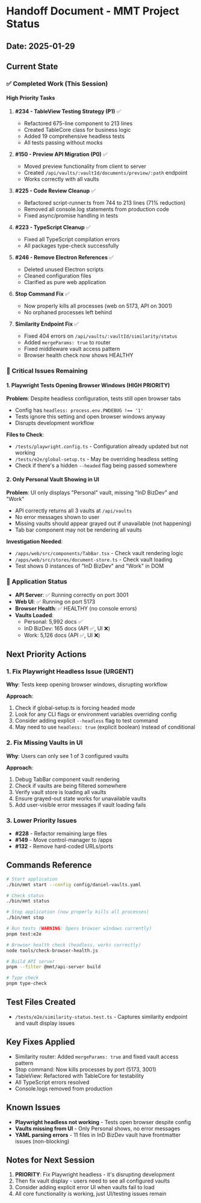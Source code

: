 # Handoff Document - MMT Project Status

## Date: 2025-01-29

## Current State

### ✅ Completed Work (This Session)

#### High Priority Tasks
1. **#234 - TableView Testing Strategy (P1)** ✅
   - Refactored 675-line component to 213 lines
   - Created TableCore class for business logic
   - Added 19 comprehensive headless tests
   - All tests passing without mocks

2. **#150 - Preview API Migration (P0)** ✅
   - Moved preview functionality from client to server
   - Created `/api/vaults/:vaultId/documents/preview/:path` endpoint
   - Works correctly with all vaults

3. **#225 - Code Review Cleanup** ✅
   - Refactored script-runner.ts from 744 to 213 lines (71% reduction)
   - Removed all console.log statements from production code
   - Fixed async/promise handling in tests

4. **#223 - TypeScript Cleanup** ✅
   - Fixed all TypeScript compilation errors
   - All packages type-check successfully

5. **#246 - Remove Electron References** ✅
   - Deleted unused Electron scripts
   - Cleaned configuration files
   - Clarified as pure web application

6. **Stop Command Fix** ✅
   - Now properly kills all processes (web on 5173, API on 3001)
   - No orphaned processes left behind

7. **Similarity Endpoint Fix** ✅
   - Fixed 404 errors on `/api/vaults/:vaultId/similarity/status`
   - Added `mergeParams: true` to router
   - Fixed middleware vault access pattern
   - Browser health check now shows HEALTHY

### 🔴 Critical Issues Remaining

#### 1. Playwright Tests Opening Browser Windows (HIGH PRIORITY)
**Problem**: Despite headless configuration, tests still open browser tabs
- Config has `headless: process.env.PWDEBUG !== '1'` 
- Tests ignore this setting and open browser windows anyway
- Disrupts development workflow

**Files to Check**:
- `/tests/playwright.config.ts` - Configuration already updated but not working
- `/tests/e2e/global-setup.ts` - May be overriding headless setting
- Check if there's a hidden `--headed` flag being passed somewhere

#### 2. Only Personal Vault Showing in UI
**Problem**: UI only displays "Personal" vault, missing "InD BizDev" and "Work"
- API correctly returns all 3 vaults at `/api/vaults`
- No error messages shown to user
- Missing vaults should appear grayed out if unavailable (not happening)
- Tab bar component may not be rendering all vaults

**Investigation Needed**:
- `/apps/web/src/components/TabBar.tsx` - Check vault rendering logic
- `/apps/web/src/stores/document-store.ts` - Check vault loading
- Test shows 0 instances of "InD BizDev" and "Work" in DOM

### 🎯 Application Status
- **API Server**: ✅ Running correctly on port 3001
- **Web UI**: ✅ Running on port 5173
- **Browser Health**: ✅ HEALTHY (no console errors)
- **Vaults Loaded**: 
  - Personal: 5,992 docs ✅
  - InD BizDev: 165 docs (API ✅, UI ❌)
  - Work: 5,126 docs (API ✅, UI ❌)

## Next Priority Actions

### 1. Fix Playwright Headless Issue (URGENT)
**Why**: Tests keep opening browser windows, disrupting workflow

**Approach**:
1. Check if global-setup.ts is forcing headed mode
2. Look for any CLI flags or environment variables overriding config
3. Consider adding explicit `--headless` flag to test command
4. May need to use `headless: true` (explicit boolean) instead of conditional

### 2. Fix Missing Vaults in UI
**Why**: Users can only see 1 of 3 configured vaults

**Approach**:
1. Debug TabBar component vault rendering
2. Check if vaults are being filtered somewhere
3. Verify vault store is loading all vaults
4. Ensure grayed-out state works for unavailable vaults
5. Add user-visible error messages if vault loading fails

### 3. Lower Priority Issues
- **#228** - Refactor remaining large files
- **#149** - Move control-manager to /apps
- **#132** - Remove hard-coded URLs/ports

## Commands Reference

```bash
# Start application
./bin/mmt start --config config/daniel-vaults.yaml

# Check status
./bin/mmt status

# Stop application (now properly kills all processes)
./bin/mmt stop

# Run tests (WARNING: Opens browser windows currently)
pnpm test:e2e

# Browser health check (headless, works correctly)
node tools/check-browser-health.js

# Build API server
pnpm --filter @mmt/api-server build

# Type check
pnpm type-check
```

## Test Files Created
- `/tests/e2e/similarity-status.test.ts` - Captures similarity endpoint and vault display issues

## Key Fixes Applied
- Similarity router: Added `mergeParams: true` and fixed vault access pattern
- Stop command: Now kills processes by port (5173, 3001)
- TableView: Refactored with TableCore for testability
- All TypeScript errors resolved
- Console.logs removed from production

## Known Issues
- **Playwright headless not working** - Tests open browser despite config
- **Vaults missing from UI** - Only Personal shows, no error messages
- **YAML parsing errors** - 11 files in InD BizDev vault have frontmatter issues (non-blocking)

## Notes for Next Session
1. **PRIORITY**: Fix Playwright headless - it's disrupting development
2. Then fix vault display - users need to see all configured vaults
3. Consider adding explicit error UI when vaults fail to load
4. All core functionality is working, just UI/testing issues remain